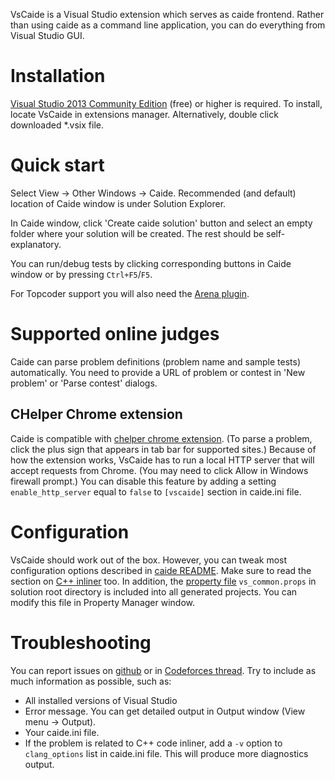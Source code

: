 VsCaide is a Visual Studio extension which serves as caide frontend. Rather
than using caide as a command line application, you can do everything from
Visual Studio GUI.

# Installation

[Visual Studio 2013 Community
Edition](http://www.visualstudio.com/en-us/news/vs2013-community-vs.aspx)
(free) or higher is required. To install, locate VsCaide in extensions
manager. Alternatively, double click downloaded \*.vsix file.

# Quick start

Select View -> Other Windows -> Caide. Recommended (and default) location of
Caide window is under Solution Explorer.

In Caide window, click 'Create caide solution' button and select an empty
folder where your solution will be created. The rest should be
self-explanatory.

You can run/debug tests by clicking corresponding buttons in Caide window or
by pressing `Ctrl+F5`/`F5`.

For Topcoder support you will also need the [Arena
plugin](https://github.com/slycelote/caide/tree/release/tccaide/README.md).

# Supported online judges

Caide can parse problem definitions (problem name and sample tests)
automatically. You need to provide a URL of problem or contest in 'New
problem' or 'Parse contest' dialogs.

## CHelper Chrome extension

Caide is compatible with [chelper chrome
extension](https://chrome.google.com/webstore/detail/chelper-extension/eicjndbmlajfjdhephbcjdeegmmoadip).
(To parse a problem, click the plus sign that appears in tab bar for supported
sites.) Because of how the extension works, VsCaide has to run a local HTTP
server that will accept requests from Chrome. (You may need to click Allow in
Windows firewall prompt.) You can disable this feature by adding a setting
`enable_http_server` equal to `false` to `[vscaide]` section in caide.ini
file.

# Configuration

VsCaide should work out of the box. However, you can tweak most configuration
options described in [caide
README](https://github.com/slycelote/caide/tree/release/libcaide/README.md#configuration).
Make sure to read the section on [C++
inliner](https://github.com/slycelote/caide/tree/release/libcaide/README.md#inliner)
too. In addition, the [property
file](http://msdn.microsoft.com/en-us/library/669zx6zc.aspx) `vs_common.props`
in solution root directory is included into all generated projects. You can
modify this file in Property Manager window.

# Troubleshooting

You can report issues on [github](https://github.com/slycelote/caide/issues)
or in [Codeforces thread](http://codeforces.com/blog/entry/18838). Try to
include as much information as possible, such as:

* All installed versions of Visual Studio
* Error message. You can get detailed output in Output window (View menu ->
  Output).
* Your caide.ini file.
* If the problem is related to C++ code inliner, add a `-v` option to
  `clang_options` list in caide.ini file. This will produce more diagnostics
output.


